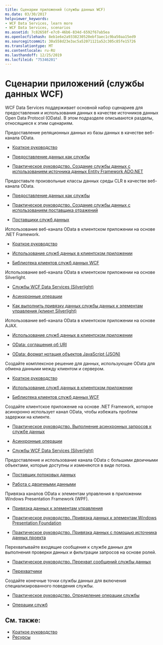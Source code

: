 ```yaml
---
title: Сценарии приложений (службы данных WCF)
ms.date: 03/30/2017
helpviewer_keywords:
- WCF Data Services, learn more
- WCF Data Services, scenarios
ms.assetid: 7c82658f-e7c0-46b6-834d-6592f67ab5ea
ms.openlocfilehash: 8eb1e6e2a9338230520ebf3aec1c9ba50aa15ed9
ms.sourcegitcommit: 30a558d23e3ac5a52071121a52c305c85fe15726
ms.translationtype: MT
ms.contentlocale: ru-RU
ms.lasthandoff: 12/25/2019
ms.locfileid: "75346201"
---
```

# <a name="application-scenarios-wcf-data-services"></a>Сценарии приложений (службы данных WCF)

WCF Data Services поддерживает основной набор сценариев для предоставления и использования данных в качестве источников данных Open Data Protocol (OData). В этом подразделе описываются разделы, относящиеся к этим сценариям.

Предоставление реляционных данных из базы данных в качестве веб-канала OData.

- [Краткое руководство](quickstart-wcf-data-services.md)

- [Предоставление данных как службы](exposing-your-data-as-a-service-wcf-data-services.md)

- [Практическое руководство. Создание службы данных с использованием источника данных Entity Framework ADO.NET](create-a-data-service-using-an-adonet-ef-data-wcf.md)

Предоставьте произвольные классы данных среды CLR в качестве веб-канала OData.

- [Предоставление данных как службы](exposing-your-data-as-a-service-wcf-data-services.md)

- [Практическое руководство. Создание службы данных с использованием поставщика отражений](create-a-data-service-using-rp-wcf-data-services.md)

- [Поставщики служб данных](data-services-providers-wcf-data-services.md)

Использование веб-канала OData в клиентском приложении на основе .NET Framework.

- [Краткое руководство](quickstart-wcf-data-services.md)

- [Использование служб данных в клиентском приложении](using-a-data-service-in-a-client-application-wcf-data-services.md)

- [Библиотека клиентов служб данных WCF](wcf-data-services-client-library.md)

Использование веб-канала OData в клиентском приложении на основе Silverlight.

- [Службы WCF Data Services (Silverlight)](https://docs.microsoft.com/previous-versions/windows/silverlight/dotnet-windows-silverlight/cc838234(v=vs.95))

- [Асинхронные операции](asynchronous-operations-wcf-data-services.md)

- [Как выполнить привязку данных службы данных к элементам управления (клиент Silverlight)](https://docs.microsoft.com/previous-versions/dotnet/wcf-data-services/ee681614(v=vs.103))

Использование веб-канала OData в клиентском приложении на основе AJAX.

- [Использование служб данных в клиентском приложении](using-a-data-service-in-a-client-application-wcf-data-services.md)

- [OData: соглашения об URI](https://www.odata.org/documentation/odata-version-2-0/uri-conventions/)

- [OData: формат нотация объектов JavaScript (JSON)](https://www.odata.org/developers/protocols/json-format/)

Создайте комплексное решение для данных, использующее OData для обмена данными между клиентом и сервером.

- [Краткое руководство](quickstart-wcf-data-services.md)

- [Использование служб данных в клиентском приложении](using-a-data-service-in-a-client-application-wcf-data-services.md)

- [Библиотека клиентов служб данных WCF](wcf-data-services-client-library.md)

Создайте клиентское приложение на основе .NET Framework, которое асинхронно использует канал OData, чтобы избежать проблем задержки на клиенте.

- [Практическое руководство. Выполнение асинхронных запросов к службе данных](how-to-execute-asynchronous-data-service-queries-wcf-data-services.md)

- [Асинхронные операции](asynchronous-operations-wcf-data-services.md)

- [Службы WCF Data Services (Silverlight)](https://docs.microsoft.com/previous-versions/windows/silverlight/dotnet-windows-silverlight/cc838234(v=vs.95))

Предоставление и использование канала OData с большими двоичными объектами, которые доступны и изменяются в виде потока.

- [Поставщик потоковых данных](streaming-provider-wcf-data-services.md)

- [Работа с двоичными данными](working-with-binary-data-wcf-data-services.md)

Привязка каналов OData к элементам управления в приложении Windows Presentation Framework (WPF).

- [Привязка данных к элементам управления](binding-data-to-controls-wcf-data-services.md)

- [Практическое руководство. Привязка данных к элементам Windows Presentation Foundation](bind-data-to-wpf-elements-wcf-data-services.md)

- [Практическое руководство. Привязка данных с помощью источника данных проекта](how-to-bind-data-using-a-project-data-source-wcf-data-services.md)

Перехватывайте входящие сообщения к службе данных для выполнения проверки данных и фильтрации запросов на основе ролей.

- [Практическое руководство. Перехват сообщений службы данных](how-to-intercept-data-service-messages-wcf-data-services.md)

- [Перехватчики](interceptors-wcf-data-services.md)

Создайте конечные точки службы данных для включения специализированного поведения службы.

- [Практическое руководство. Определение операции службы](how-to-define-a-service-operation-wcf-data-services.md)

- [Операции служб](service-operations-wcf-data-services.md)

## <a name="see-also"></a>См. также:

- [Краткое руководство](quickstart-wcf-data-services.md)
- [Ресурсы](wcf-data-services-resources.md)
